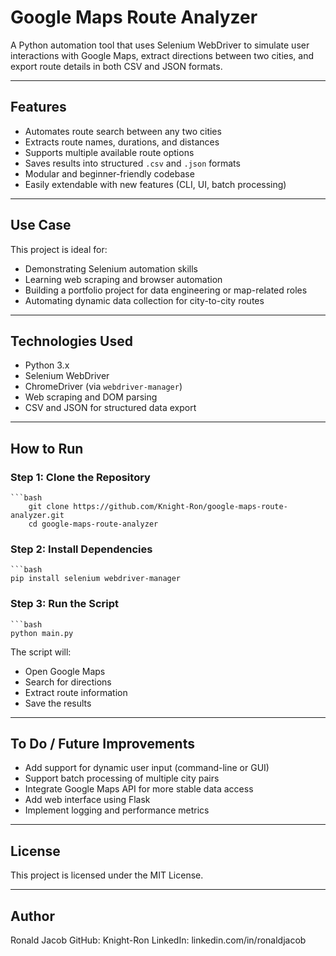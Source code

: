 # Google Maps Route Analyzer

A Python automation tool that uses Selenium WebDriver to simulate user interactions with Google Maps, extract directions between two cities, and export route details in both CSV and JSON formats.

---

## Features

- Automates route search between any two cities
- Extracts route names, durations, and distances
- Supports multiple available route options
- Saves results into structured `.csv` and `.json` formats
- Modular and beginner-friendly codebase
- Easily extendable with new features (CLI, UI, batch processing)

---

## Use Case

This project is ideal for:
- Demonstrating Selenium automation skills
- Learning web scraping and browser automation
- Building a portfolio project for data engineering or map-related roles
- Automating dynamic data collection for city-to-city routes

---

## Technologies Used

- Python 3.x
- Selenium WebDriver
- ChromeDriver (via `webdriver-manager`)
- Web scraping and DOM parsing
- CSV and JSON for structured data export

---

## How to Run

### Step 1: Clone the Repository

    ```bash
        git clone https://github.com/Knight-Ron/google-maps-route-analyzer.git
        cd google-maps-route-analyzer

### Step 2: Install Dependencies
    ```bash
    pip install selenium webdriver-manager

### Step 3: Run the Script
    ```bash
    python main.py

The script will:
- Open Google Maps
- Search for directions 
- Extract route information 
- Save the results

---

## To Do / Future Improvements

- Add support for dynamic user input (command-line or GUI)
- Support batch processing of multiple city pairs
- Integrate Google Maps API for more stable data access
- Add web interface using Flask
- Implement logging and performance metrics

---

## License
This project is licensed under the MIT License.

---

## Author
Ronald Jacob
GitHub: Knight-Ron
LinkedIn: linkedin.com/in/ronaldjacob
